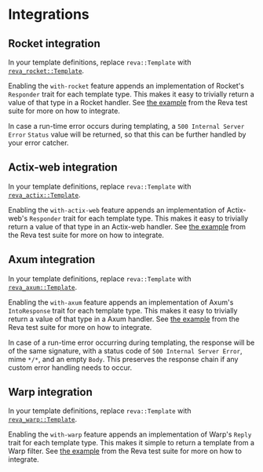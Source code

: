 # Integrations

## Rocket integration

In your template definitions, replace `reva::Template` with
[`reva_rocket::Template`][reva_rocket].

Enabling the `with-rocket` feature appends an implementation of Rocket's
`Responder` trait for each template type. This makes it easy to trivially
return a value of that type in a Rocket handler. See
[the example](https://github.com/trisuaso/reva/blob/main/reva_rocket/tests/basic.rs)
from the Reva test suite for more on how to integrate.

In case a run-time error occurs during templating, a `500 Internal Server
Error` `Status` value will be returned, so that this can be further
handled by your error catcher.

## Actix-web integration

In your template definitions, replace `reva::Template` with
[`reva_actix::Template`][reva_actix].

Enabling the `with-actix-web` feature appends an implementation of Actix-web's
`Responder` trait for each template type. This makes it easy to trivially return
a value of that type in an Actix-web handler. See
[the example](https://github.com/trisuaso/reva/blob/main/reva_actix/tests/basic.rs)
from the Reva test suite for more on how to integrate.

## Axum integration

In your template definitions, replace `reva::Template` with
[`reva_axum::Template`][reva_axum].

Enabling the `with-axum` feature appends an implementation of Axum's
`IntoResponse` trait for each template type. This makes it easy to trivially
return a value of that type in a Axum handler. See
[the example](https://github.com/trisuaso/reva/blob/main/reva_axum/tests/basic.rs)
from the Reva test suite for more on how to integrate.

In case of a run-time error occurring during templating, the response will be of the same
signature, with a status code of `500 Internal Server Error`, mime `*/*`, and an empty `Body`.
This preserves the response chain if any custom error handling needs to occur.

## Warp integration

In your template definitions, replace `reva::Template` with
[`reva_warp::Template`][reva_warp].

Enabling the `with-warp` feature appends an implementation of Warp's `Reply`
trait for each template type. This makes it simple to return a template from
a Warp filter. See [the example](https://github.com/trisuaso/reva/blob/main/reva_warp/tests/warp.rs)
from the Reva test suite for more on how to integrate.

[reva_rocket]: https://docs.rs/reva_rocket
[reva_actix]: https://docs.rs/reva_actix
[reva_axum]: https://docs.rs/reva_axum
[reva_warp]: https://docs.rs/reva_warp
